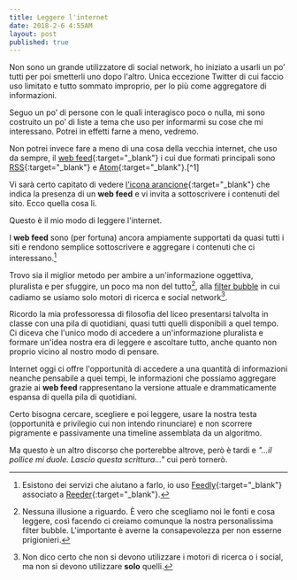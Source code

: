 ```yaml
---
title: Leggere l'internet
date: 2018-2-6 4:55AM
layout: post
published: true
---
```



Non sono un grande utilizzatore di social network, ho iniziato a usarli un po’ tutti per poi smetterli uno dopo l'altro. Unica eccezione Twitter di cui faccio uso limitato e tutto sommato improprio, per lo più come aggregatore di informazioni.

Seguo un po’ di persone con le quali interagisco poco o nulla, mi sono costruito un po’ di liste a tema che uso per informarmi su cose che mi interessano. Potrei in effetti farne a meno, vedremo.

Non potrei invece fare a meno di una cosa della vecchia internet, che uso da sempre, il [web feed](https://en.wikipedia.org/wiki/Web_feed){:target="_blank"} i cui due formati principali sono [RSS](https://en.wikipedia.org/wiki/RSS){:target="_blank"} e [Atom](https://en.wikipedia.org/wiki/Atom_(Web_standard)){:target="_blank"}.[^1] 

Vi sarà certo capitato di vedere [l'icona arancione](https://it.wikipedia.org/wiki/File:Feed-icon.svg){:target="_blank"} che indica la presenza di un **web feed** e vi invita a sottoscrivere i contenuti del sito. Ecco quella cosa li.

Questo è il mio modo di leggere l'internet.

I **web feed** sono (per fortuna) ancora ampiamente supportati da quasi tutti i siti e rendono semplice sottoscrivere e aggregare i contenuti che ci interessano.[^2]

Trovo sia il miglior metodo per ambire a un'informazione oggettiva, pluralista e per sfuggire, un poco ma non del tutto[^3], alla [filter bubble](https://en.wikipedia.org/wiki/Filter_bubble) in cui cadiamo se usiamo solo motori di ricerca e social network[^4]. 

Ricordo la mia professoressa di filosofia del liceo presentarsi talvolta in classe con una pila di quotidiani, quasi tutti quelli disponibili a quel tempo. Ci diceva che l'unico modo di accedere a un'informazione pluralista e formare un'idea nostra era di leggere e ascoltare tutto, anche quanto non proprio vicino al nostro modo di pensare.

Internet oggi ci offre l'opportunità di accedere a una quantità di informazioni neanche pensabile a quei tempi, le informazioni che possiamo aggregare grazie ai **web feed** rappresentano la versione attuale e drammaticamente espansa di quella pila di quotidiani.

Certo bisogna cercare, scegliere e poi leggere, usare la nostra testa (opportunità e  privilegio cui non intendo rinunciare) e non scorrere pigramente e passivamente una timeline assemblata da un algoritmo.

Ma questo è un altro discorso che porterebbe altrove, però è tardi e *"...il pollice mi duole. Lascio questa scrittura..."* cui però tornerò.







[^1]: Dai link alle rispettive pagine di Wikipedia si possono ricavare tutti gli aspetti tecnici relativi che pertanto qui ometto.

[^2]: Esistono dei servizi che aiutano a farlo, io uso [Feedly](https://www.feedly.com){:target="_blank"} associato a [Reeder](http://www.reederapp.com){:target="_blank"}.

[^3]: Nessuna illusione a riguardo. È vero che scegliamo noi le fonti e cosa leggere, così facendo ci creiamo comunque la nostra personalissima filter bubble. L'importante è averne la consapevolezza per non esserne prigionieri.


[^4]: Non dico certo che non si devono utilizzare i motori di ricerca o i social, ma non si devono utilizzare **solo** quelli.
